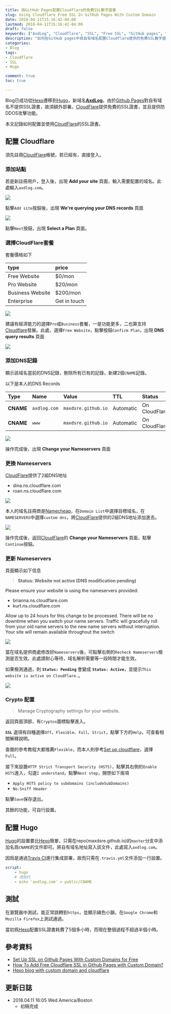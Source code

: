 ```yaml
---
title: 爲GitHub Pages配置Cloudflare的免費SSL數字證書
slug: Using Cloudflare Free SSL In GitHub Pages With Custom Domain
date: 2018-04-11T15:16:42-04:00
lastmod: 2018-04-11T15:16:42-04:00
draft: false
keywords: ["AxdLog", "Cloudflare", "SSL", "Free SSL", "GitHub pages", "Hugo", "Custom domain"]
description: "如何在GitHub pages中爲自有域名配置Cloudflare提供的免費SSL數字證書"
categories:
- Blog
tags:
- Cloudflare
- SSL
- Hugo

comment: true
toc: true

---
```


Blog已成功從[Hexo][hexo]遷移到[Hugo][hugo]，新域名[**AxdLog**](https://axdlog.com)。由於[Github Pages][githubpage]對自有域名不提供SSL證書，故須額外部署。[CloudFlare][cloudflare]提供免費的SSL證書，並且提供防DDOS攻擊功能。

本文記錄如何配置並使用[CloudFlare][cloudflare]的SSL證書。

<!--more-->

## 配置 Cloudflare
須先註冊[CloudFlare][cloudflare]帳號，若已經有，直接登入。


### 添加站點
若是新註冊用戶，登入後，出現 **Add your site** 頁面，輸入需要配置的域名。此處輸入`axdlog.com`。

![](https://raw.githubusercontent.com/MaxdSre/maxdsre.github.io/image/blog-image/2018-04-11_cloudflare_free_ssl/2018-04-11_14-17-14_add_site.png)

點擊`Add site`按鈕後，出現 **We're querying your DNS records** 頁面

![](https://raw.githubusercontent.com/MaxdSre/maxdsre.github.io/image/blog-image/2018-04-11_cloudflare_free_ssl/2018-04-11_14-18-08_query_dns_records.png)

點擊`Next`按鈕，出現 **Select a Plan** 頁面。

### 選擇CloudFlare套餐
套餐價格如下

| type | price |
| :--- | :--- |
| Free Website | $0/mon |
| Pro Website | $20/mon |
| Business Website| $200/mon |
| Enterprise | Get in touch |


![](https://raw.githubusercontent.com/MaxdSre/maxdsre.github.io/image/blog-image/2018-04-11_cloudflare_free_ssl/2018-04-11_14-18-26_select_plan.png)

建議有經濟能力的選擇`Pro`或`Business`套餐，一是功能更多，二也算支持[Cloudflare](https://www.cloudflare.com)發展。此處，選擇`Free Website`，點擊按鈕`Confirm Plan`，出現 **DNS query results** 頁面

![](https://raw.githubusercontent.com/MaxdSre/maxdsre.github.io/image/blog-image/2018-04-11_cloudflare_free_ssl/2018-04-11_14-18-52_dns_query_result.png)


### 添加DNS記錄
顯示該域名當前的DNS記錄，刪除所有已有的記錄，新建2個`CNAME`記錄。

以下是本人的DNS Records

| Type | Name | Value | TTL | Status |
| :--- | :--- | :--- | :--- | :--- |
| **CNAME** | `axdlog.com` | `maxdsre.github.io` | Automatic | On CloudFlare |
| **CNAME** | `www` | `maxdsre.github.io` | Automatic | On CloudFlare |


![](https://raw.githubusercontent.com/MaxdSre/maxdsre.github.io/image/blog-image/2018-04-11_cloudflare_free_ssl/2018-04-11_14-23-30_dns_records_setting.png)

操作完成後，出現 **Change your Nameservers** 頁面

### 更換 Nameservers
[CloudFlare][cloudflare]提供了2組DNS地址

* dina.ns.cloudflare.com
* roan.ns.cloudflare.com

![](https://raw.githubusercontent.com/MaxdSre/maxdsre.github.io/image/blog-image/2018-04-11_cloudflare_free_ssl/2018-04-11_14-24-23_change_nameserver.png)

本人的域名註冊商是[Namecheap](https://www.namecheap.com/)，在`Domain List`中選擇目標域名，在`NAMESERVERS`中選擇`custom dns`，將[CloudFlare][cloudflare]提供的2組DNS地址添加進去。

![](https://raw.githubusercontent.com/MaxdSre/maxdsre.github.io/image/blog-image/2018-04-11_cloudflare_free_ssl/2018-04-11_14-26-23_change_nameserver.png)

操作完成後，返回[CloudFlare][cloudflare]的 **Change your Nameservers** 頁面，點擊`Continue`按鈕。


### 更新 Nameservers
頁面顯示如下信息

>**Status: Website not active (DNS modification pending)**
>
Please ensure your website is using the nameservers provided:
>
* brianna.ns.cloudflare.com
* kurt.ns.cloudflare.com
>
Allow up to 24 hours for this change to be processed. There will be no downtime when you switch your name servers. Traffic will gracefully roll from your old name servers to the new name servers without interruption. Your site will remain available throughout the switch


![](https://raw.githubusercontent.com/MaxdSre/maxdsre.github.io/image/blog-image/2018-04-11_cloudflare_free_ssl/2018-04-11_14-27-22_panel_overview.png)

當在域名提供商處修改好`Nameservers`後，可點擊右側的`Recheck Nameservers`檢測是否生效。此處請耐心等待，域名解析需要等一段時間才能生效。

如果檢測通過，則 **`Status: Pending`** 會變成 **`Status: Active`**，並提示`This website is active on CloudFlare.`。

![](https://raw.githubusercontent.com/MaxdSre/maxdsre.github.io/image/blog-image/2018-04-11_cloudflare_free_ssl/2018-04-11_14-28-57_check_status_result.png)


### Crypto 配置
>Manage Cryptography settings for your website.

返回頁面頂部，有`Cryptos`圖標點擊進入。

**`SSL`** 選項有四種選擇`Off`、`Flexible`、`Full`、`Strict`，點擊下方的`Help`，可查看相關解釋說明。

查閱的參考教程大都推薦`Flexible`，而本人則參考[Set up cloudflare](https://zaicheng.me/2016/01/02/hexo-blog-with-custom-domain-and-cloudflare/#Setup_github_pages_CNAME_record)，選擇`Full`。

接下來設置`HTTP Strict Transport Security (HSTS)`，點擊其右側的`Enable HSTS`進入，勾選`I understand`，點擊`Nest step`，開啓如下兩項

* `Apply HSTS policy to subdomains (includeSubDomains)`
* `No-Sniff Header`

點擊`Save`保存退出。

其餘的功能，可自行設置。

## 配置 Hugo
[Hugo][hugo]的設置要比[Hexo][hexo]簡單，只需在repo(maxdsre.github.io)的`master`分支中添加名爲`CNAME`的文件即可。將自有域名地址寫入該文件，此處寫入`axdlog.com`。

因爲是通過[Travis CI][travisci]進行集成部署，故而只需在`.travis.yml`文件添加一行設置。

```yml
script:
    - hugo
    # 添加行
    - echo 'axdlog.com' > public/CNAME
```


## 測試
在瀏覽器中測試，能正常跳轉到`https`，並顯示綠色小鎖。在`Google Chrome`和`Mozilla Firefox`上測試通過。

當初爲[Hexo][hexo]配置SSL證書耗費了5個多小時，而現在整個過程不超過半個小時。


## 參考資料
* [Set Up SSL on Github Pages With Custom Domains for Free](https://sheharyar.me/blog/free-ssl-for-github-pages-with-custom-domains/)
* [How To Add Free Cloudflare SSL in Github Pages with Custom Domain?](https://www.goyllo.com/github/pages/free-cloudflare-ssl-for-custom-domain/)
* [Hexo blog with custom domain and cloudflare](https://zaicheng.me/2016/01/02/hexo-blog-with-custom-domain-and-cloudflare/)


## 更新日誌
* 2018.04.11 16:05 Wed America/Boston
    * 初稿完成


[githubpage]: https://pages.github.com "Hosted directly from your GitHub repository. Just edit, push, and your changes are live."
[hexo]: https://hexo.io "A fast, simple & powerful blog framework"
[hugo]: https://gohugo.io "The world’s fastest framework for building websites"
[cloudflare]: https://www.cloudflare.com
[travisci]: https://travis-ci.org "Test and Deploy with Confidence"
